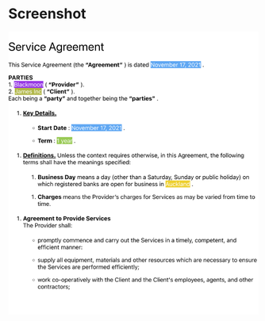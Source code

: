 # Screenshot

![](https://raw.githubusercontent.com/orangatun/latch-service-contract/55f842428772d35511e82abc4529c9e69cf366a4/Screenshot.png)
